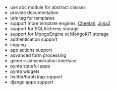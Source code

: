 * use abc module for abstract classes
* provide documentation
* urls tag for templates  
* support more template engines: [Cheetah](http://www.cheetahtemplate.org/), [Jinja2](http://jinja.pocoo.org/docs/) 
* support for SQLAlchemy storage
* support for MongoEngine ot MongoKIT storage
* authentication support
* logging
* app actions support
* advanced form processing
* generic administration interface
* pynta stateful apps
* pynta widgets
* twitter/bootstrap support
* django apps support
